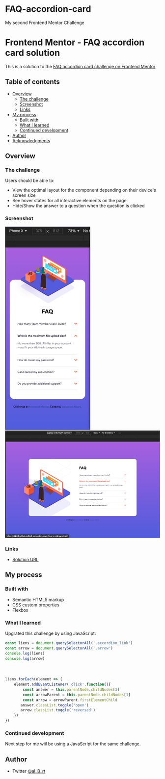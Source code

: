 # FAQ-accordion-card

My second Frontend Mentor Challenge
# Frontend Mentor - FAQ accordion card solution

This is a solution to the [FAQ accordion card challenge on Frontend Mentor](https://www.frontendmentor.io/challenges/faq-accordion-card-XlyjD0Oam)

## Table of contents

- [Overview](#overview)
  - [The challenge](#the-challenge)
  - [Screenshot](#screenshot)
  - [Links](#links)
- [My process](#my-process)
  - [Built with](#built-with)
  - [What I learned](#what-i-learned)
  - [Continued development](#continued-development)
- [Author](#author)
- [Acknowledgments](#acknowledgments)



## Overview

### The challenge

Users should be able to:

- View the optimal layout for the component depending on their device's screen size
- See hover states for all interactive elements on the page
- Hide/Show the answer to a question when the question is clicked

### Screenshot

![](./screenshots/mobile_screenshot.png)
![](./screenshots/desktop_screenshot.png)



### Links

- [Solution URL](https://alik64.github.io/CSS_HTML/)


## My process

### Built with

- Semantic HTML5 markup
- CSS custom properties
- Flexbox




### What I learned

Upgrated this challenge by using JavaScript:


```js
const liens = document.querySelectorAll('.accordion_link')
const arrow = document.querySelectorAll('.arrow')
console.log(liens)
console.log(arrow)


 
liens.forEach(element => {
    element.addEventListener('click',function(){
        const answer = this.parentNode.childNodes[3]
        const arrowParent = this.parentNode.childNodes[1]
        const arrow = arrowParent.firstElementChild
       answer.classList.toggle('open')
       arrow.classList.toggle('reversed')
    })
})
```


### Continued development

Next step for me wiil be using a JavaScript for the same challenge.




## Author
- Twitter [@al_B_rt](https://twitter.com/al_B_rt)





